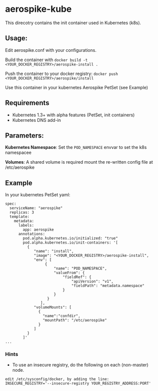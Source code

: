 # aerospike-kube

This direcotry contains the init container used in Kubernetes (k8s).

## Usage:

Edit aerospike.conf with your configurations.

Build the container with `docker build -t <YOUR_DOCKER_REGISTRY>/aerospike-install .`

Push the container to your docker registry: `docker push <YOUR_DOCKER_REGISTRY>/aerospike/install`

Use this container in your kubernetes Aerospike PetSet (see Example)

## Requirements

* Kubernetes 1.3+ with alpha features (PetSet, init containers)
* Kubernetes DNS add-in

## Parameters:

**Kubernetes Namespace**: Set the `POD_NAMESPACE` envvar to set the k8s namespacee 

**Volumes**: A shared volume is required mount the re-written config file at /etc/aerospike


## Example

In your kubernetes PetSet yaml:

```
spec:
  serviceName: "aerospike"
  replicas: 3
  template:
    metadata:
      labels:
        app: aerospike
      annotations:
        pod.alpha.kubernetes.io/initialized: "true"
        pod.alpha.kubernetes.io/init-containers: '[
          {
             "name": "install",
             "image": "<YOUR_DOCKER_REGISTRY>/aerospike-install",
             "env": [
                  {
                      "name": "POD_NAMESPACE",
                      "valueFrom": {
                          "fieldRef": {
                              "apiVersion": "v1",
                              "fieldPath": "metadata.namespace"
                          }
                      }
                   }
                ],
             "volumeMounts": [
               {
                 "name":"confdir",
                 "mountPath": "/etc/aerospike"
               }
             ]
          }
        ]'
...
```
### Hints

* To use an insecure registry, do the following on each (non-master) node.
```
edit /etc/sysconfig/docker, by adding the line:
INSECURE_REGISTRY='--insecure-registry YOUR_REGISTRY_ADDRESS:PORT'
```
